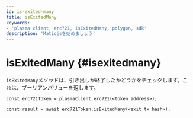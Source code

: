 ```yaml
---
id: is-exited-many
title: isExitedMany
keywords:
- 'plasma client, erc721, isExitedMany, polygon, sdk'
description: 'Maticjsを始めましょう'
---
```


# isExitedMany {#isexitedmany}

`isExitedMany`メソッドは、引き出しが終了したかどうかをチェックします。これは、ブーリアンバリューを返します。

```
const erc721Token = plasmaClient.erc721(<token address>);

const result = await erc721Token.isExitedMany(<exit tx hash>);

```
